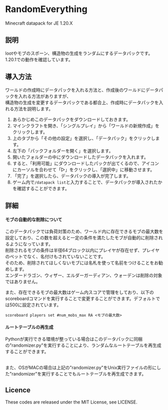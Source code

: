 # RandomEverything
Minecraft datapack for JE 1.20.X  

## 説明
lootやモブのスポーン、構造物の生成をランダムにするデータパックです。
1.20.1での動作を確認しています。  

## 導入方法
ワールドの作成時にデータパックを入れる方法と、作成後のワールドにデータパックを入れる方法がありますが、  
構造物の生成を変更するデータパックである都合上、作成時にデータパックを入れる方法を説明します。   

1. あらかじめこのデータパックをダウンロードしておきます。
2. マインクラフトを開き、「シングルプレイ」から「ワールドの新規作成」をクリックします。
3. 上のタブから「その他の設定」を選択し、「データパック」をクリックします。
4. 左下の「パックフォルダーを開く」を選択します。
5. 開いたフォルダーの中にダウンロードしたデータパックを入れます。
6. すると、「利用可能」にダウンロードしたパックが出てくるので、アイコンにカーソルを合わせて「▷」をクリックし、「選択中」に移動させます。
7. 「完了」を選択したら、データパックの導入が完了します。
8. ゲーム内で`/datapack list`と入力することで、データパックが導入されたかを確認することができます。

## 詳細

#### モブの自動的な削除について
このデータパックでは負荷対策のため、ワールド内に存在できるモブの最大数を設定しており、この数を超えると一定の条件を満たしたモブが自動的に削除されるようになっています。  
削除されるモブの条件は半径64ブロック以内にプレイヤが存在せず、プレイヤのペットでなく、名付けもされていないことです。  
そのため、削除されてほしくないモブには名札を使って名前をつけることをお勧めします。  
エンダードラゴン、ウィザー、エルダーガーディアン、ウォーデンは削除の対象ではありません。  

また、存在できるモブの最大数はゲーム内スコアで管理をしており、以下のscoreboardコマンドを実行することで変更することができます。デフォルトでは500に設定されています。
```
scoreboard players set #num_mobs_max RA <モブの最大数>
```


#### ルートテーブルの再生成
Pythonが実行できる環境が整っている場合はこのデータパックに同梱の"randomizer.py"を実行することにより、ランダムなルートテーブルを再生成することができます。  

<br>
また、OSがMACの場合は上記の"randomizer.py"をUnix実行ファイルの形にした"randomizer"を実行することでもルートテーブルを再生成できます。

## Licence
These codes are released under the MIT License, see LICENSE.

